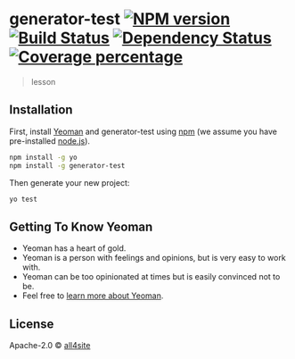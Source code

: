 # generator-test [![NPM version][npm-image]][npm-url] [![Build Status][travis-image]][travis-url] [![Dependency Status][daviddm-image]][daviddm-url] [![Coverage percentage][coveralls-image]][coveralls-url]
> lesson

## Installation

First, install [Yeoman](http://yeoman.io) and generator-test using [npm](https://www.npmjs.com/) (we assume you have pre-installed [node.js](https://nodejs.org/)).

```bash
npm install -g yo
npm install -g generator-test
```

Then generate your new project:

```bash
yo test
```

## Getting To Know Yeoman

 * Yeoman has a heart of gold.
 * Yeoman is a person with feelings and opinions, but is very easy to work with.
 * Yeoman can be too opinionated at times but is easily convinced not to be.
 * Feel free to [learn more about Yeoman](http://yeoman.io/).

## License

Apache-2.0 © [all4site]()


[npm-image]: https://badge.fury.io/js/generator-test.svg
[npm-url]: https://npmjs.org/package/generator-test
[travis-image]: https://travis-ci.org//generator-test.svg?branch=master
[travis-url]: https://travis-ci.org//generator-test
[daviddm-image]: https://david-dm.org//generator-test.svg?theme=shields.io
[daviddm-url]: https://david-dm.org//generator-test
[coveralls-image]: https://coveralls.io/repos//generator-test/badge.svg
[coveralls-url]: https://coveralls.io/r//generator-test
